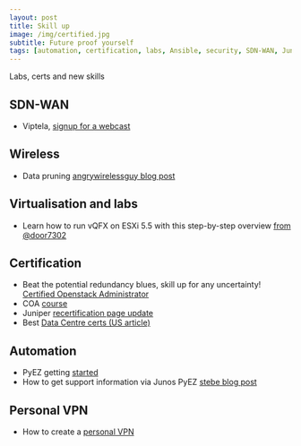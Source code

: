 ```yaml
---
layout: post
title: Skill up
image: /img/certified.jpg
subtitle: Future proof yourself
tags: [automation, certification, labs, Ansible, security, SDN-WAN, Juniper, JUNOS, MPLS, Python, wireless]
---
```


Labs, certs and new skills

## SDN-WAN

* Viptela, [signup for a webcast](http://viptela.com/resource_type/webinars/)

 
## Wireless

* Data pruning [angrywirelessguy blog post](https://angrywirelessguy.wordpress.com/2016/12/20/dark-tale-of-data-rate-pruning/)

 
## Virtualisation and labs

* Learn how to run vQFX on ESXi 5.5 with this step-by-step overview [from @door7302](juni.pr/2hxQ26Z)

 
## Certification

* Beat the potential redundancy blues, skill up for any uncertainty! [Certified Openstack Administrator](http://www.openstack.org/coa)
* COA [course](http://www.componentsoft.eu/educationalservices/openstack-docker-puppet-xen-and-kvm/openstack-private-cloud-workshop-extended-ost-104/)
* Juniper [recertification page update](http://www.juniper.net/us/en/training/certification/already-certified/recertification/#recertification-course-attendance)
* Best [Data Centre certs (US article)](http://www.tomsitpro.com/articles/data-center-certifications,2-761.html)


## Automation

* PyEZ getting [started](https://stebe.info/2016/11/introduction-junos-pyez/)
* How to get support information via Junos PyEZ [stebe blog post](https://stebe.info/2016/12/howto-get-support-information/)

 
## Personal VPN

* How to create a [personal VPN](https://www.paulobrien.net/how-to-create-your-own-personal-vpn-and-why-you-should/)
